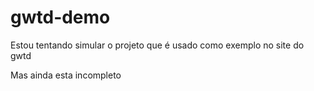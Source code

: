 # gwtd-demo

Estou tentando simular o projeto que é usado como exemplo no site do gwtd

Mas ainda esta incompleto
